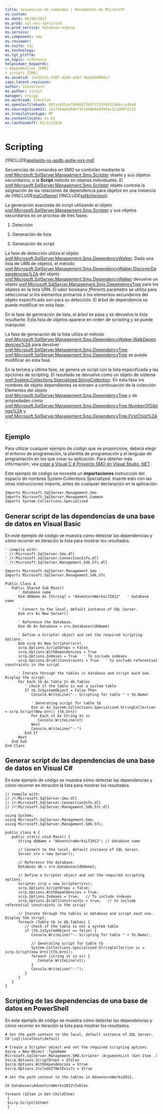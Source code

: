 ```yaml
---
title: Secuencias de comandos | Documentos de Microsoft
ms.custom: 
ms.date: 08/06/2017
ms.prod: sql-non-specified
ms.prod_service: database-engine
ms.service: 
ms.component: smo
ms.reviewer: 
ms.suite: sql
ms.technology: 
ms.tgt_pltfrm: 
ms.topic: reference
helpviewer_keywords:
- dependencies [SMO]
- scripts [SMO]
ms.assetid: 13a35511-3987-426b-a3b7-3b2e83900dc7
caps.latest.revision: 
author: stevestein
ms.author: sstein
manager: craigg
ms.workload: Inactive
ms.openlocfilehash: 897a16553e79996572d377213fd5514d4cca36a4
ms.sourcegitcommit: cb2f9d4db45bef37c04064a9493ac2c1d60f2c22
ms.translationtype: MT
ms.contentlocale: es-ES
ms.lasthandoff: 01/12/2018
---
```

# <a name="scripting"></a>Scripting
[!INCLUDE[appliesto-ss-asdb-asdw-xxx-md](../../../includes/appliesto-ss-asdb-asdw-xxx-md.md)]

  Secuencias de comandos en SMO se controlan mediante la <xref:Microsoft.SqlServer.Management.Smo.Scripter> objeto y sus objetos secundarios, o la **Script** método en objetos individuales. El <xref:Microsoft.SqlServer.Management.Smo.Scripter> objeto controla la asignación de las relaciones de dependencia para objetos en una instancia de [!INCLUDE[msCoName](../../../includes/msconame-md.md)] [!INCLUDE[ssNoVersion](../../../includes/ssnoversion-md.md)].  
  
 La generación avanzada de script utilizando el objeto <xref:Microsoft.SqlServer.Management.Smo.Scripter> y sus objetos secundarios es un proceso de tres fases:  
  
1.  Detección  
  
2.  Generación de lista  
  
3.  Generación de script  
  
 La fase de detección utiliza el objeto <xref:Microsoft.SqlServer.Management.Smo.DependencyWalker>. Dada una lista de URN de objetos, el método <xref:Microsoft.SqlServer.Management.Smo.DependencyWalker.DiscoverDependencies%2A> del objeto <xref:Microsoft.SqlServer.Management.Smo.DependencyWalker> devuelve un objeto <xref:Microsoft.SqlServer.Management.Smo.DependencyTree> para los objetos en la lista URN. El valor booleano *fParents* parámetro se utiliza para seleccionar si los elementos primarios o los elementos secundarios del objeto especificado son para su detección. El árbol de dependencia se puede modificar en esta fase.  
  
 En la fase de generación de lista, el árbol se pasa y se devuelve la lista resultante. Esta lista de objetos aparece en orden de scripting y se puede manipular.  
  
 La fase de generación de la lista utiliza el método <xref:Microsoft.SqlServer.Management.Smo.DependencyWalker.WalkDependencies%2A> para devolver <xref:Microsoft.SqlServer.Management.Smo.DependencyTree>. <xref:Microsoft.SqlServer.Management.Smo.DependencyTree> se puede modificar en esta fase.  
  
 En la tercera y última fase, se genera un script con la lista especificada y las opciones de scripting. El resultado se devuelve como un objeto de sistema <xref:System.Collections.Specialized.StringCollection>. En esta fase los nombres de objeto dependientes se extraen a continuación de la colección Elementos del objeto <xref:Microsoft.SqlServer.Management.Smo.DependencyTree> y de propiedades como <xref:Microsoft.SqlServer.Management.Smo.DependencyTree.NumberOfSiblings%2A> y <xref:Microsoft.SqlServer.Management.Smo.DependencyTree.FirstChild%2A>.  
  
## <a name="example"></a>Ejemplo  
 Para utilizar cualquier ejemplo de código que se proporcione, deberá elegir el entorno de programación, la plantilla de programación y el lenguaje de programación en los que crear su aplicación. Para obtener más información, vea [crear a Visual C &#35; Proyecto SMO en Visual Studio .NET](../../../relational-databases/server-management-objects-smo/how-to-create-a-visual-csharp-smo-project-in-visual-studio-net.md).  
  
 Este ejemplo de código se necesita un **importaciones** instrucción del espacio de nombres System.Collections.Specialized. Inserte esto con las otras instrucciones Imports, antes de cualquier declaración en la aplicación.  
  
```  
Imports Microsoft.SqlServer.Management.Smo  
Imports Microsoft.SqlServer.Management.Common  
Imports System.Collections.Specialized  
```  
  
## <a name="scripting-out-the-dependencies-for-a-database-in-visual-basic"></a>Generar script de las dependencias de una base de datos en Visual Basic  
 En este ejemplo de código se muestra cómo detectar las dependencias y cómo recorrer en iteración la lista para mostrar los resultados.  
  
```  
' compile with:   
' /r:Microsoft.SqlServer.Smo.dll   
' /r:Microsoft.SqlServer.ConnectionInfo.dll   
' /r:Microsoft.SqlServer.Management.Sdk.Sfc.dll   
  
Imports Microsoft.SqlServer.Management.Smo  
Imports Microsoft.SqlServer.Management.Sdk.Sfc  
  
Public Class A  
   Public Shared Sub Main()  
      ' database name  
      Dim dbName As [String] = "AdventureWorksLT2012"   ' database name  
  
      ' Connect to the local, default instance of SQL Server.   
      Dim srv As New Server()  
  
      ' Reference the database.    
      Dim db As Database = srv.Databases(dbName)  
  
      ' Define a Scripter object and set the required scripting options.   
      Dim scrp As New Scripter(srv)  
      scrp.Options.ScriptDrops = False  
      scrp.Options.WithDependencies = True  
      scrp.Options.Indexes = True   ' To include indexes  
      scrp.Options.DriAllConstraints = True   ' to include referential constraints in the script  
  
      ' Iterate through the tables in database and script each one. Display the script.  
      For Each tb As Table In db.Tables  
         ' check if the table is not a system table  
         If tb.IsSystemObject = False Then  
            Console.WriteLine("-- Scripting for table " + tb.Name)  
  
            ' Generating script for table tb  
            Dim sc As System.Collections.Specialized.StringCollection = scrp.Script(New Urn() {tb.Urn})  
            For Each st As String In sc  
               Console.WriteLine(st)  
            Next  
            Console.WriteLine("--")  
         End If  
      Next  
   End Sub  
End Class  
```  
  
## <a name="scripting-out-the-dependencies-for-a-database-in-visual-c"></a>Generar script de las dependencias de una base de datos en Visual C#  
 En este ejemplo de código se muestra cómo detectar las dependencias y cómo recorrer en iteración la lista para mostrar los resultados.  
  
```  
// compile with:   
// /r:Microsoft.SqlServer.Smo.dll   
// /r:Microsoft.SqlServer.ConnectionInfo.dll   
// /r:Microsoft.SqlServer.Management.Sdk.Sfc.dll   
  
using System;  
using Microsoft.SqlServer.Management.Smo;  
using Microsoft.SqlServer.Management.Sdk.Sfc;  
  
public class A {  
   public static void Main() {   
      String dbName = "AdventureWorksLT2012"; // database name  
  
      // Connect to the local, default instance of SQL Server.   
      Server srv = new Server();  
  
      // Reference the database.    
      Database db = srv.Databases[dbName];  
  
      // Define a Scripter object and set the required scripting options.   
      Scripter scrp = new Scripter(srv);  
      scrp.Options.ScriptDrops = false;  
      scrp.Options.WithDependencies = true;  
      scrp.Options.Indexes = true;   // To include indexes  
      scrp.Options.DriAllConstraints = true;   // to include referential constraints in the script  
  
      // Iterate through the tables in database and script each one. Display the script.     
      foreach (Table tb in db.Tables) {   
         // check if the table is not a system table  
         if (tb.IsSystemObject == false) {  
            Console.WriteLine("-- Scripting for table " + tb.Name);  
  
            // Generating script for table tb  
            System.Collections.Specialized.StringCollection sc = scrp.Script(new Urn[]{tb.Urn});  
            foreach (string st in sc) {  
               Console.WriteLine(st);  
            }  
            Console.WriteLine("--");  
         }  
      }   
   }  
}  
```  
  
## <a name="scripting-out-the-dependencies-for-a-database-in-powershell"></a>Scripting de las dependencias de una base de datos en PowerShell  
 En este ejemplo de código se muestra cómo detectar las dependencias y cómo recorrer en iteración la lista para mostrar los resultados.  
  
```  
# Set the path context to the local, default instance of SQL Server.  
CD \sql\localhost\default  
  
# Create a Scripter object and set the required scripting options.  
$scrp = New-Object -TypeName Microsoft.SqlServer.Management.SMO.Scripter -ArgumentList (Get-Item .)  
$scrp.Options.ScriptDrops = $false  
$scrp.Options.WithDependencies = $true  
$scrp.Options.IncludeIfNotExists = $true  
  
# Set the path context to the tables in AdventureWorks2012.  
  
CD Databases\AdventureWorks2012\Tables  
  
foreach ($Item in Get-ChildItem)  
 {    
 $scrp.Script($Item)  
 }  
```  
  
  
